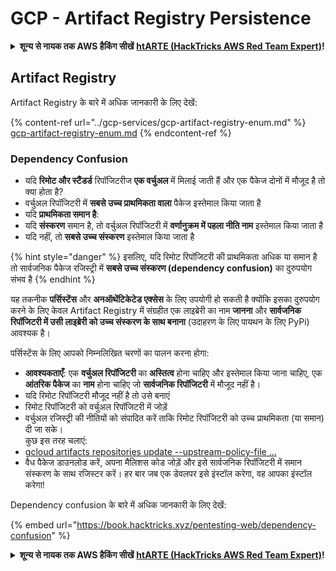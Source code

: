 # GCP - Artifact Registry Persistence

<details>

<summary><strong>शून्य से नायक तक AWS हैकिंग सीखें</strong> <a href="https://training.hacktricks.xyz/courses/arte"><strong>htARTE (HackTricks AWS Red Team Expert)</strong></a><strong>!</strong></summary>

HackTricks का समर्थन करने के अन्य तरीके:

* यदि आप चाहते हैं कि आपकी **कंपनी का विज्ञापन HackTricks में दिखाई दे** या **HackTricks को PDF में डाउनलोड करें** तो [**सब्सक्रिप्शन प्लान्स**](https://github.com/sponsors/carlospolop) देखें!
* [**आधिकारिक PEASS & HackTricks स्वैग**](https://peass.creator-spring.com) प्राप्त करें
* [**The PEASS Family**](https://opensea.io/collection/the-peass-family) की खोज करें, हमारा विशेष [**NFTs**](https://opensea.io/collection/the-peass-family) संग्रह
* 💬 [**Discord समूह**](https://discord.gg/hRep4RUj7f) में **शामिल हों** या [**telegram समूह**](https://t.me/peass) में या **Twitter** 🐦 पर मुझे **फॉलो** करें [**@carlospolopm**](https://twitter.com/carlospolopm)**.**
* **HackTricks** के [**github repos**](https://github.com/carlospolop/hacktricks) और [**HackTricks Cloud**](https://github.com/carlospolop/hacktricks-cloud) में PRs सबमिट करके अपनी हैकिंग ट्रिक्स साझा करें।

</details>

## Artifact Registry

Artifact Registry के बारे में अधिक जानकारी के लिए देखें:

{% content-ref url="../gcp-services/gcp-artifact-registry-enum.md" %}
[gcp-artifact-registry-enum.md](../gcp-services/gcp-artifact-registry-enum.md)
{% endcontent-ref %}

### Dependency Confusion

* यदि **रिमोट और स्टैंडर्ड** रिपॉजिटरीज **एक वर्चुअल** में मिलाई जाती हैं और एक पैकेज दोनों में मौजूद है तो क्या होता है?
* वर्चुअल रिपॉजिटरी में **सबसे उच्च प्राथमिकता वाला** पैकेज इस्तेमाल किया जाता है
* यदि **प्राथमिकता समान है**:
* यदि **संस्करण** समान है, तो वर्चुअल रिपॉजिटरी में **वर्णानुक्रम में पहला नीति नाम** इस्तेमाल किया जाता है
* यदि नहीं, तो **सबसे उच्च संस्करण** इस्तेमाल किया जाता है

{% hint style="danger" %}
इसलिए, यदि रिमोट रिपॉजिटरी की प्राथमिकता अधिक या समान है तो सार्वजनिक पैकेज रजिस्ट्री में **सबसे उच्च संस्करण (dependency confusion)** का दुरुपयोग संभव है
{% endhint %}

यह तकनीक **पर्सिस्टेंस** और **अनऑथेंटिकेटेड एक्सेस** के लिए उपयोगी हो सकती है क्योंकि इसका दुरुपयोग करने के लिए केवल Artifact Registry में संग्रहीत एक लाइब्रेरी का नाम **जानना** और **सार्वजनिक रिपॉजिटरी में उसी लाइब्रेरी को उच्च संस्करण के साथ बनाना** (उदाहरण के लिए पायथन के लिए PyPi) आवश्यक है।

पर्सिस्टेंस के लिए आपको निम्नलिखित चरणों का पालन करना होगा:

* **आवश्यकताएँ**: एक **वर्चुअल रिपॉजिटरी** का **अस्तित्व** होना चाहिए और इस्तेमाल किया जाना चाहिए, एक **आंतरिक पैकेज** का **नाम** होना चाहिए जो **सार्वजनिक रिपॉजिटरी** में मौजूद नहीं है।
* यदि रिमोट रिपॉजिटरी मौजूद नहीं है तो उसे बनाएं
* रिमोट रिपॉजिटरी को वर्चुअल रिपॉजिटरी में जोड़ें
* वर्चुअल रजिस्ट्री की नीतियों को संपादित करें ताकि रिमोट रिपॉजिटरी को उच्च प्राथमिकता (या समान) दी जा सके।\
कुछ इस तरह चलाएं:
* [gcloud artifacts repositories update --upstream-policy-file ...](https://cloud.google.com/sdk/gcloud/reference/artifacts/repositories/update#--upstream-policy-file)
* वैध पैकेज डाउनलोड करें, अपना मैलिशस कोड जोड़ें और इसे सार्वजनिक रिपॉजिटरी में समान संस्करण के साथ रजिस्टर करें। हर बार जब एक डेवलपर इसे इंस्टॉल करेगा, वह आपका इंस्टॉल करेगा!

Dependency confusion के बारे में अधिक जानकारी के लिए देखें:

{% embed url="https://book.hacktricks.xyz/pentesting-web/dependency-confusion" %}

<details>

<summary><strong>शून्य से नायक तक AWS हैकिंग सीखें</strong> <a href="https://training.hacktricks.xyz/courses/arte"><strong>htARTE (HackTricks AWS Red Team Expert)</strong></a><strong>!</strong></summary>

HackTricks का समर्थन करने के अन्य तरीके:

* यदि आप चाहते हैं कि आपकी **कंपनी का विज्ञापन HackTricks में दिखाई दे** या **HackTricks को PDF में डाउनलोड करें** तो [**सब्सक्रिप्शन प्लान्स**](https://github.com/sponsors/carlospolop) देखें!
* [**आधिकारिक PEASS & HackTricks स्वैग**](https://peass.creator-spring.com) प्राप्त करें
* [**The PEASS Family**](https://opensea.io/collection/the-peass-family) की खोज करें, हमारा विशेष [**NFTs**](https://opensea.io/collection/the-peass-family) संग्रह
* 💬 [**Discord समूह**](https://discord.gg/hRep4RUj7f) में **शामिल हों** या [**telegram समूह**](https://t.me/peass) में या **Twitter** 🐦 पर मुझे **फॉलो** करें [**@carlospolopm**](https://twitter.com/carlospolopm)**.**
* **HackTricks** के [**github repos**](https://github.com/carlospolop/hacktricks) और [**HackTricks Cloud**](https://github.com/carlospolop/hacktricks-cloud) में PRs सबमिट करके अपनी हैकिंग ट्रिक्स साझा करें।

</details>
